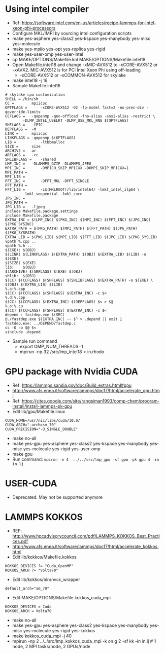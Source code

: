 # Using intel compiler
- Ref: https://software.intel.com/en-us/articles/recipe-lammps-for-intel-xeon-phi-processors
- Configure MKL/IMPI by sourcing intel configuration scripts
- make yes-asphere yes-class2 yes-kspace yes-manybody yes-misc yes-molecule
- make yes-mpiio yes-opt yes-replica yes-rigid
- make yes-user-omp yes-user-intel
- cp MAKE/OPTIONS/Makefile.knl MAKE/OPTIONS/Makefile.intel18
- Open Makefile.intel18 and change -xMIC-AVX512 to -xCORE-AVX512 or -xAVX2. MIC-AVX512 is for PCI Intel Xeon Phi using off-loading
  - -xCORE-AVX512 or -xCOMMON-AVX512 for skylake
- make intel18 -j 16
- Sample Makefile.intel18
```
# skylake cpu customization
SHELL = /bin/sh
CC =        mpiicpc
OPTFLAGS =      -xCORE-AVX512 -O2 -fp-model fast=2 -no-prec-div -qoverride-limits
CCFLAGS =   -qopenmp -qno-offload -fno-alias -ansi-alias -restrict \
        -DLMP_INTEL_USELRT -DLMP_USE_MKL_RNG $(OPTFLAGS)
SHFLAGS =   -fPIC
DEPFLAGS =  -M
LINK =      mpiicpc
LINKFLAGS = -qopenmp $(OPTFLAGS)
LIB =           -ltbbmalloc
SIZE =      size
ARCHIVE =   ar
ARFLAGS =   -rc
SHLIBFLAGS =    -shared
LMP_INC =   -DLAMMPS_GZIP -DLAMMPS_JPEG
MPI_INC =       -DMPICH_SKIP_MPICXX -DOMPI_SKIP_MPICXX=1
MPI_PATH = 
MPI_LIB =
FFT_INC =       -DFFT_MKL -DFFT_SINGLE
FFT_PATH = 
FFT_LIB =       -L$(MKLROOT)/lib/intel64/ -lmkl_intel_ilp64 \
        -lmkl_sequential -lmkl_core 
JPG_INC =       
JPG_PATH =  
JPG_LIB =   -ljpeg
include Makefile.package.settings
include Makefile.package
EXTRA_INC = $(LMP_INC) $(PKG_INC) $(MPI_INC) $(FFT_INC) $(JPG_INC) $(PKG_SYSINC)
EXTRA_PATH = $(PKG_PATH) $(MPI_PATH) $(FFT_PATH) $(JPG_PATH) $(PKG_SYSPATH)
EXTRA_LIB = $(PKG_LIB) $(MPI_LIB) $(FFT_LIB) $(JPG_LIB) $(PKG_SYSLIB)
vpath %.cpp ..
vpath %.h ..
$(EXE): $(OBJ)
$(LINK) $(LINKFLAGS) $(EXTRA_PATH) $(OBJ) $(EXTRA_LIB) $(LIB) -o $(EXE)
$(SIZE) $(EXE)
lib:    $(OBJ)
$(ARCHIVE) $(ARFLAGS) $(EXE) $(OBJ)
shlib:  $(OBJ)
$(CC) $(CCFLAGS) $(SHFLAGS) $(SHLIBFLAGS) $(EXTRA_PATH) -o $(EXE) \
$(OBJ) $(EXTRA_LIB) $(LIB)
%.o:%.cpp
$(CC) $(CCFLAGS) $(SHFLAGS) $(EXTRA_INC) -c $<
%.d:%.cpp
$(CC) $(CCFLAGS) $(EXTRA_INC) $(DEPFLAGS) $< > $@
%.o:%.cu
$(CC) $(CCFLAGS) $(SHFLAGS) $(EXTRA_INC) -c $<
depend : fastdep.exe $(SRC)
@./fastdep.exe $(EXTRA_INC) -- $^ > .depend || exit 1
fastdep.exe: ../DEPEND/fastdep.c
cc -O -o $@ $<
sinclude .depend
```
- Sample run command
  - export OMP_NUM_THREADS=1
  - mpirun -np 32 /src/lmp_intel18 < in.rhodo


# GPU package with Nvidia CUDA
- Ref: https://lammps.sandia.gov/doc/Build_extras.html#gpu
- http://www.afs.enea.it/software/lammps/doc17/html/accelerate_gpu.html
- Ref: https://sites.google.com/site/rangsiman1993/comp-chem/program-install/install-lammps-pk-gpu
- Edit lib/gpu/Makefile.linux
```
CUDA_HOME=/usr/nic/libs/cuda/10.0/
CUDA_ARCH="-arch=sm_70"
CUDA_PRECISION="-D_SINGLE_DOUBLE"
```
- make no-all
- make yes-gpu yes-asphere yes-class2 yes-kspace yes-manybody yes-misc yes-molecule yes-rigid yes-user-omp
- make gpu
- Run command: `mpirun -n 4  ../../src/lmp_gpu -sf gpu -pk gpu 4 -in in.lj`


# USER-CUDA
- Deprecated. May not be supported anymore

# LAMMPS KOKKOS
- REF: http://www.hpcadvisorycouncil.com/pdf/LAMMPS_KOKKOS_Best_Practices.pdf
- http://www.afs.enea.it/software/lammps/doc17/html/accelerate_kokkos.html
- Edit lib/kokkos/Makefile.kokkos
```
KOKKOS_DEVICES ?= "Cuda,OpenMP"
KOKKOS_ARCH ?= "Volta70"
```
- Edit lib/kokkos/bin/nvcc_wrapper
```
default_arch="sm_70"
```
- Edit MAKE/OPTIONS/Makefile.kokkos_cuda_mpi
```
KOKKOS_DEVICES = Cuda
KOKKOS_ARCH = Volta70
```
- make no-all
- make yes-gpu yes-asphere yes-class2 yes-kspace yes-manybody yes-misc yes-molecule yes-rigid yes-kokkos
- make kokkos_cuda_mpi -j 40
- mpirun -np 2 ../../src/lmp_kokkos_cuda_mpi -k on g 2 -sf kk -in in.lj          # 1 node,   2 MPI tasks/node, 2 GPUs/node

